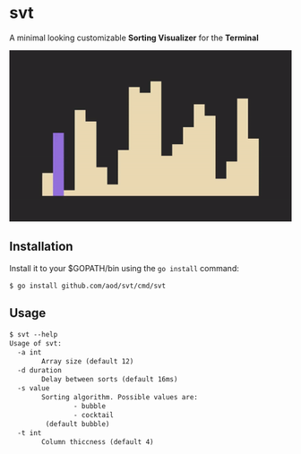 # svt

A minimal looking customizable  **Sorting Visualizer** for the **Terminal**

![](assets/svt.gif)

## Installation

Install it to your $GOPATH/bin using the `go install` command:

```console
$ go install github.com/aod/svt/cmd/svt
```

## Usage

```console
$ svt --help
Usage of svt:
  -a int
        Array size (default 12)
  -d duration
        Delay between sorts (default 16ms)
  -s value
        Sorting algorithm. Possible values are:
                - bubble
                - cocktail
         (default bubble)
  -t int
        Column thiccness (default 4)
```
